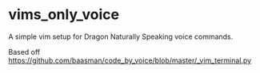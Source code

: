 # vims_only_voice
A simple vim setup for Dragon Naturally Speaking voice commands.

Based off https://github.com/baasman/code_by_voice/blob/master/_vim_terminal.py
